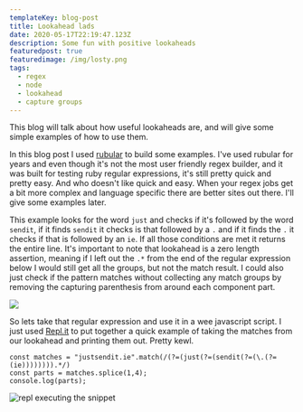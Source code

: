 ```yaml
---
templateKey: blog-post
title: Lookahead lads
date: 2020-05-17T22:19:47.123Z
description: Some fun with positive lookaheads
featuredpost: true
featuredimage: /img/losty.png
tags:
  - regex
  - node
  - lookahead
  - capture groups
---
```

This blog will talk about how useful lookaheads are, and will give some simple examples of how to use them. 

In this blog post I used [rubular](https://rubular.com/r/kJ2HovCHeZWRw2) to build some examples. I've used rubular for years and even though it's not the most user friendly regex builder, and it was built for testing ruby regular expressions, it's still pretty quick and pretty easy. And who doesn't like quick and easy. When your regex jobs get a bit more complex and language specific there are better sites out there. I'll give some examples later.

This example looks for the word `just` and checks if it's followed by the word `sendit`, if it finds `sendit` it checks is that followed by a `.` and if it finds the `.` it checks if that is followed by an `ie`. If all those conditions are met it returns the entire line. It's important to note that lookahead is a zero length assertion, meaning if I left out the `.*` from the end of the regular expression below I would still get all the groups, but not the match result. I could also just check if the pattern matches without collecting any match groups by removing the capturing parenthesis from around each component part.

![](/img/rubular17may2020.png)

So lets take that regular expression and use it in a wee javascript script. I just used [Repl.it](https://repl.it/repls/UniqueUnwittingTrials) to put together a quick example of taking the matches from our lookahead and printing them out. Pretty kewl.

```
const matches = "justsendit.ie".match(/(?=(just(?=(sendit(?=(\.(?=(ie)))))))).*/)
const parts = matches.splice(1,4);
console.log(parts);
```

![repl executing the snippet](/img/repl17may2020.png "Running the code in REPL")

